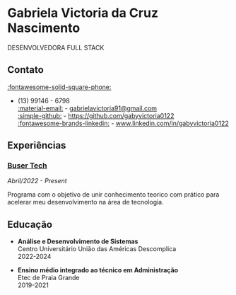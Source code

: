 # Gabriela Victoria da Cruz Nascimento

DESENVOLVEDORA FULL STACK

## Contato

[:fontawesome-solid-square-phone:]()
- (13) 99146 - 6798  
[:material-email:](gabrielavictoria91@gmail.com) - gabrielavictoria91@gmail.com  
[:simple-github:](https://github.com/gabyvictoria0122) - https://github.com/gabyvictoria0122  
[:fontawesome-brands-linkedin:](www.linkedin.com/in/gabyvictoria0122) - www.linkedin.com/in/gabyvictoria0122 

## Experiências
    
### **[Buser Tech](https://blog.buser.com.br/novidades/buser-lanca-programa-capacitacao-profissionais-tecnologia/)**

*Abril/2022 - Present*

Programa com o objetivo de unir conhecimento teorico com prático para acelerar meu desenvolvimento na área de tecnologia.
## Educação

- **Análise e Desenvolvimento de Sistemas**  
Centro Universitário União das Américas Descomplica  
2022-2024  

- **Ensino médio integrado ao técnico em Administração**  
Etec de Praia Grande  
2019-2021
